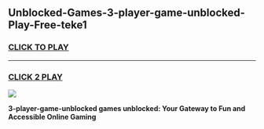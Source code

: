 
## Unblocked-Games-3-player-game-unblocked-Play-Free-teke1
<h3>
<a href="https://premium76.site?title=3-player-game-unblocked&ref=18A1">CLICK TO PLAY</a></h3>
<hr>

<h3>
<a href="https://premium76.site?title=3-player-game-unblocked&ref=18A1">CLICK 2 PLAY</a>
  
</h3>

<a href="https://premium76.site?title=3-player-game-unblocked&ref=18A1"><img src="https://clearcache.store/games.png"></a>


**3-player-game-unblocked games unblocked: Your Gateway to Fun and Accessible Online Gaming**
